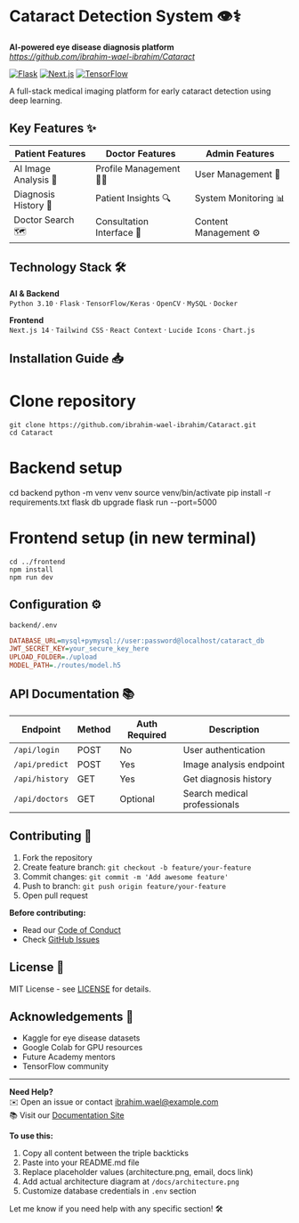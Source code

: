 # Cataract Detection System 👁️⚕️  
**AI-powered eye disease diagnosis platform**  
*https://github.com/ibrahim-wael-ibrahim/Cataract*

[![Flask](https://img.shields.io/badge/Flask-2.2.5-green)](https://flask.palletsprojects.com/)
[![Next.js](https://img.shields.io/badge/Next.js-14.0.3-blue)](https://nextjs.org/)
[![TensorFlow](https://img.shields.io/badge/TensorFlow-2.15.0-orange)](https://www.tensorflow.org/)


A full-stack medical imaging platform for early cataract detection using deep learning.

## Key Features ✨

| Patient Features            | Doctor Features             | Admin Features              |
|-----------------------------|-----------------------------|-----------------------------|
| AI Image Analysis 📸         | Profile Management 👨💼     | User Management 👥          |
| Diagnosis History 📅         | Patient Insights 🔍         | System Monitoring 📊        |
| Doctor Search 🗺️            | Consultation Interface 💬   | Content Management ⚙️       |

## Technology Stack 🛠️

**AI & Backend**  
`Python 3.10` · `Flask` · `TensorFlow/Keras` · `OpenCV` · `MySQL` · `Docker`

**Frontend**  
`Next.js 14` · `Tailwind CSS` · `React Context` · `Lucide Icons` · `Chart.js`

## Installation Guide 📥

# Clone repository
```
git clone https://github.com/ibrahim-wael-ibrahim/Cataract.git
cd Cataract
```

# Backend setup
cd backend
python -m venv venv
source venv/bin/activate
pip install -r requirements.txt
flask db upgrade
flask run --port=5000

# Frontend setup (in new terminal)
```
cd ../frontend
npm install
npm run dev
```

## Configuration ⚙️

`backend/.env`
```ini
DATABASE_URL=mysql+pymysql://user:password@localhost/cataract_db
JWT_SECRET_KEY=your_secure_key_here
UPLOAD_FOLDER=./upload
MODEL_PATH=./routes/model.h5
```

## API Documentation 📚

| Endpoint          | Method | Auth Required | Description                 |
|-------------------|--------|---------------|-----------------------------|
| `/api/login`      | POST   | No            | User authentication        |
| `/api/predict`    | POST   | Yes           | Image analysis endpoint    |
| `/api/history`    | GET    | Yes           | Get diagnosis history      |
| `/api/doctors`    | GET    | Optional      | Search medical professionals |

## Contributing 🤝

1. Fork the repository
2. Create feature branch: `git checkout -b feature/your-feature`
3. Commit changes: `git commit -m 'Add awesome feature'`
4. Push to branch: `git push origin feature/your-feature`
5. Open pull request

**Before contributing:**
- Read our [Code of Conduct](CODE_OF_CONDUCT.md)
- Check [GitHub Issues](https://github.com/ibrahim-wael-ibrahim/Cataract/issues)

## License 📄

MIT License - see [LICENSE](LICENSE) for details.

## Acknowledgements 🙏

- Kaggle for eye disease datasets
- Google Colab for GPU resources
- Future Academy mentors
- TensorFlow community

---

**Need Help?**  
✉️ Open an issue or contact ibrahim.wael@example.com  
📚 Visit our [Documentation Site](https://cataract-docs.example.com)

**To use this:**
1. Copy all content between the triple backticks
2. Paste into your README.md file
3. Replace placeholder values (architecture.png, email, docs link)
4. Add actual architecture diagram at `/docs/architecture.png`
5. Customize database credentials in `.env` section

Let me know if you need help with any specific section! 🛠️